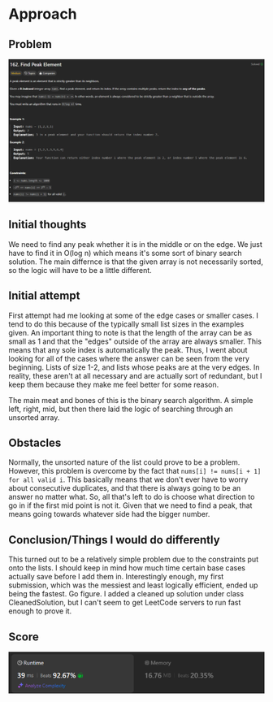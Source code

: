 # Approach

## Problem

![Problem 162](problem_image.png)

## Initial thoughts

We need to find any peak whether it is in the middle or on the edge. We just have to find it in O(log n) which means it's some sort of binary search solution. The main differnce is that the given array is not necessarily sorted, so the logic will have to be a little different.

## Initial attempt

First attempt had me looking at some of the edge cases or smaller cases. I tend to do this because of the typically small list sizes in the examples given. An important thing to note is that the length of the array can be as small as 1 and that the "edges" outside of the array are always smaller. This means that any sole index is automatically the peak. Thus, I went about looking for all of the cases where the answer can be seen from the very beginning. Lists of size 1-2, and lists whose peaks are at the very edges. In reality, these aren't at all necessary and are actually sort of redundant, but I keep them because they make me feel better for some reason. 

The main meat and bones of this is the binary search algorithm. A simple left, right, mid, but then there laid the logic of searching through an unsorted array.

## Obstacles

Normally, the unsorted nature of the list could prove to be a problem. However, this problem is overcome by the fact that `nums[i] != nums[i + 1] for all valid i`. This basically means that we don't ever have to worry about consecutive duplicates, and that there is always going to be an answer no matter what. So, all that's left to do is choose what direction to go in if the first mid point is not it. Given that we need to find a peak, that means going towards whatever side had the bigger number.


## Conclusion/Things I would do differently

This turned out to be a relatively simple problem due to the constraints put onto the lists. I should keep in mind how much time certain base cases actually save before I add them in. Interestingly enough, my first submission, which was the messiest and least logically efficient, ended up being the fastest. Go figure. I added a cleaned up solution under class CleanedSolution, but I can't seem to get LeetCode servers to run fast enough to prove it.

## Score

![LeetCode Score](score_image.png)